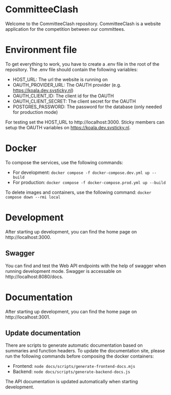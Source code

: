 # CommitteeClash

Welcome to the CommitteeClash repository. CommitteeClash is a website application for the competition between our committees.

# Environment file

To get everything to work, you have to create a .env file in the root of the repository. The .env file should contain the following variables:

- HOST_URL: The url the website is running on
- OAUTH_PROVIDER_URL: The OAUTH provider (e.g. https://koala.dev.svsticky.nl)
- OAUTH_CLIENT_ID: The client id for the OAUTH
- OAUTH_CLIENT_SECRET: The client secret for the OAUTH
- POSTGRES_PASSWORD: The password for the database (only needed for production mode)

For testing set the HOST_URL to http://localhost:3000.
Sticky members can setup the OAUTH variables on https://koala.dev.svsticky.nl.

# Docker

To compose the services, use the following commands:

- For development: `docker compose -f docker-compose.dev.yml up --build`
- For production: `docker compose -f docker-compose.prod.yml up --build`

To delete images and containers, use the following command: `docker compose down --rmi local`

# Development

After starting up development, you can find the home page on http://localhost:3000.

## Swagger

You can find and test the Web API endpoints with the help of swagger when running development mode. Swagger is accessable on http://localhost:8080/docs.

# Documentation

After starting up development, you can find the home page on http://localhost:3001.

## Update documentation

There are scripts to generate automatic documentation based on summaries and function headers.
To update the documentation site, please run the following commands before composing the docker containers:

- Frontend: `node docs/scripts/generate-frontend-docs.mjs`
- Backend: `node docs/scripts/generate-backend-docs.js`

The API documentation is updated automatically when starting development.
